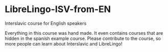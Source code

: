 # LibreLingo-ISV-from-EN

Interslavic course for English speakers

Everything in this course was hand made. It even contains courses that are hidden in the spanish example course. Please contribute to the course, so more people can learn about Interslavic and LibreLingo!